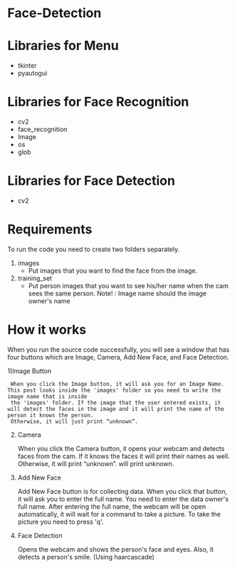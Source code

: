 # Face-Detection

# Libraries for Menu
 - tkinter
 - pyautogui

# Libraries for Face Recognition
 - cv2
 - face_recognition
 - Image
 - os
 - glob

# Libraries for Face Detection
 - cv2

# Requirements

To run the code you need to create two folders separately. 

 1) images
	- Put images that you want to find the face from the image.
 2) training_set
	- Put person images that you want to see his/her name when the cam sees the same person.
	Note! : Image name should the image owner's name 

# How it works

 When you run the source code successfully, you will see a window that has four buttons which are Image, Camera, Add New Face, and Face Detection. 
 
 
 1)Image Button
 
	 When you click the Image button, it will ask you for an Image Name. This post looks inside the 'images' folder so you need to write the image name that is inside 
	 the 'images' folder. If the image that the user entered exists, it will detect the faces in the image and it will print the name of the person it knows the person. 
	 Otherwise, it will just print “unknown”. 
	 
 2) Camera
 
	When you click the Camera button, it opens your webcam and detects faces from the cam. If it knows the faces it will print their names as well. Otherwise, it will print “unknown”. will print unknown.	 
 
 3) Add New Face
 
	 Add New Face button is for collecting data. When you click that button, it will ask you to enter the full name. You need to enter the data owner's full name. 
	 After entering the full name, the webcam will be open automatically, it will wait for a command to take a picture. To take the picture you need to press 'q'.

4) Face Detection 

	Opens the webcam and shows the person's face and eyes. Also, it detects a person's smile. (Using haarcascade)